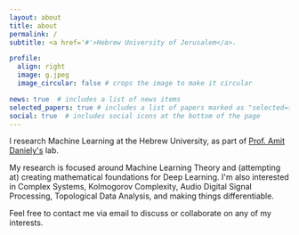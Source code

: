 ```yaml
---
layout: about
title: about
permalink: /
subtitle: <a href='#'>Hebrew University of Jerusalem</a>. 

profile:
  align: right
  image: g.jpeg
  image_circular: false # crops the image to make it circular

news: true  # includes a list of news items
selected_papers: true # includes a list of papers marked as "selected={true}"
social: true  # includes social icons at the bottom of the page
---
```

I research Machine Learning at the Hebrew University, as part of [Prof. Amit Daniely's](https://www.cs.huji.ac.il/w~amitd/) lab.

My research is focused around Machine Learning Theory and (attempting at) creating mathematical foundations for Deep Learning.
I'm also interested in Complex Systems, Kolmogorov Complexity, Audio Digital Signal Processing, Topological Data Analysis, and making things differentiable.

Feel free to contact me via email to discuss or collaborate on any of my interests.

  

